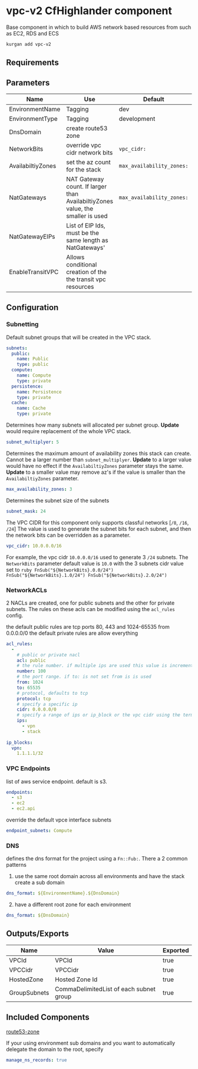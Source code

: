 # vpc-v2 CfHighlander component

Base component in which to build AWS network based resources from such as EC2, RDS and ECS

```bash
kurgan add vpc-v2
```

## Requirements

## Parameters

| Name | Use | Default | Global | Type | Allowed Values |
| ---- | --- | ------- | ------ | ---- | -------------- |
| EnvironmentName | Tagging | dev | true | string
| EnvironmentType | Tagging | development | true | string | ['development','production']
| DnsDomain | create route53 zone | | true | string
| NetworkBits | override vpc cidr network bits | `vpc_cidr:` | false | string
| AvailabiltiyZones | set the az count for the stack | `max_availability_zones:` | false | string
| NatGateways | NAT Gateway count. If larger than AvailabiltiyZones value, the smaller is used | `max_availability_zones:` | false | string
| NatGatewayEIPs | List of EIP Ids, must be the same length as NatGateways' | | false | CommaDelimitedList
| EnableTransitVPC | Allows conditional creation of the the transit vpc resources | 

## Configuration

### Subnetting

Default subnet groups that will be created in the VPC stack.
```yaml
subnets:
  public:
    name: Public
    type: public
  compute:
    name: Compute
    type: private
  persistence:
    name: Persistence
    type: private
  cache:
    name: Cache
    type: private
```

Determines how many subnets will allocated per subnet group.
**Update** would require replacement of the whole VPC stack.
```yaml
subnet_multiplyer: 5
```

Determines the maximum amount of availability zones this stack can create.
Cannot be a larger number than `subnet_multiplyer`.
**Update** to a larger value would have no effect if the `AvailabiltiyZones` parameter stays the same.
**Update** to a smaller value may remove az's if the value is smaller than the `AvailabiltiyZones` parameter.
```yaml
max_availability_zones: 3
```

Determines the subnet size of the subnets
```yaml
subnet_mask: 24
```

The VPC CIDR for this component only supports classful networks [`/8`, `/16`,` /24`]
The value is used to generate the subnet bits for each subnet, and then the network bits can be overridden as a parameter.
```yaml
vpc_cidr: 10.0.0.0/16
```

For example, the vpc cidr `10.0.0.0/16` used to generate 3 `/24` subnets.
The `NetworkBits` parameter default value is `10.0` with the 3 subnets cidr value set to 
    ```ruby
    FnSub("${NetworkBits}.0.0/24")
    FnSub("${NetworkBits}.1.0/24")
    FnSub("${NetworkBits}.2.0/24")
    ```

### NetworkACLs

2 NACLs are created, one for public subnets and the other for private subnets.
The rules on these acls can be modified using the `acl_rules` config.

the default public rules are tcp ports 80, 443 and 1024-65535 from 0.0.0.0/0
the default private rules are allow everything

```yaml
acl_rules:
  -
    # public or private nacl
    acl: public
    # the rule number. if multiple ips are used this value is incremented by 1 for each ip
    number: 100
    # the port range. if to: is not set from is is used
    from: 1024
    to: 65535
    # protocol, defaults to tcp
    protocol: tcp
    # specify a specific ip
    cidr: 0.0.0.0/0
    # specify a range of ips or ip_block or the vpc cidr using the term `stack`
    ips:
      - vpn
      - stack
      
ip_blocks:
  vpn:
    1.1.1.1/32
```

### VPC Endpoints

list of aws service endpoint. 
default is s3.

```yaml
endpoints:
  - s3
  - ec2
  - ec2.api
```

override the default vpce interface subnets

```yaml
endpoint_subnets: Compute
```

### DNS

defines the dns format for the project using a `Fn::Fub:`.
There a 2 common patterns

1. use the same root domain across all environments and have the stack create a sub domain 
```yaml
dns_format: ${EnvironmentName}.${DnsDomain}
```

2. have a different root zone for each environment
```yaml
dns_format: ${DnsDomain}
```

## Outputs/Exports

| Name | Value | Exported |
| ---- | ----- | -------- |
| VPCId | VPCId | true
| VPCCidr | VPCCidr | true
| HostedZone | Hosted Zone Id | true
| GroupSubnets | CommaDelimitedList of each subnet group | true

## Included Components

[route53-zone](https://github.com/theonestack/hl-component-route53-zone)

If your using environment sub domains and you want to automatically delegate the domain to the root, specify 

```yaml
manage_ns_records: true
```